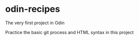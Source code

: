 # odin-recipes
The very first project in Odin

Practice the basic git process and HTML syntax in this project